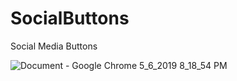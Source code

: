 # SocialButtons
Social Media Buttons

![Document - Google Chrome 5_6_2019 8_18_54 PM](https://user-images.githubusercontent.com/11802886/57233569-826c6000-703c-11e9-9525-deef2281d519.png)
